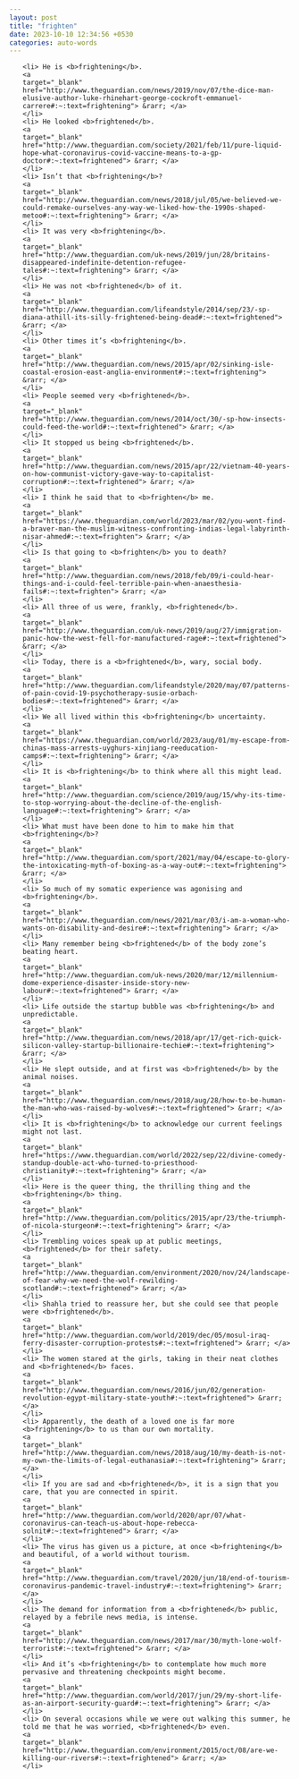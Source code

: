 ```yaml
---
layout: post
title: "frighten"
date: 2023-10-10 12:34:56 +0530
categories: auto-words
---
```

<ol>

    <li> He is <b>frightening</b>.
    <a 
    target="_blank" 
    href="http://www.theguardian.com/news/2019/nov/07/the-dice-man-elusive-author-luke-rhinehart-george-cockroft-emmanuel-carrere#:~:text=frightening"> &rarr; </a>
    </li>
    <li> He looked <b>frightened</b>.
    <a 
    target="_blank" 
    href="http://www.theguardian.com/society/2021/feb/11/pure-liquid-hope-what-coronavirus-covid-vaccine-means-to-a-gp-doctor#:~:text=frightened"> &rarr; </a>
    </li>
    <li> Isn’t that <b>frightening</b>?
    <a 
    target="_blank" 
    href="http://www.theguardian.com/news/2018/jul/05/we-believed-we-could-remake-ourselves-any-way-we-liked-how-the-1990s-shaped-metoo#:~:text=frightening"> &rarr; </a>
    </li>
    <li> It was very <b>frightening</b>.
    <a 
    target="_blank" 
    href="http://www.theguardian.com/uk-news/2019/jun/28/britains-disappeared-indefinite-detention-refugee-tales#:~:text=frightening"> &rarr; </a>
    </li>
    <li> He was not <b>frightened</b> of it.
    <a 
    target="_blank" 
    href="http://www.theguardian.com/lifeandstyle/2014/sep/23/-sp-diana-athill-its-silly-frightened-being-dead#:~:text=frightened"> &rarr; </a>
    </li>
    <li> Other times it’s <b>frightening</b>.
    <a 
    target="_blank" 
    href="http://www.theguardian.com/news/2015/apr/02/sinking-isle-coastal-erosion-east-anglia-environment#:~:text=frightening"> &rarr; </a>
    </li>
    <li> People seemed very <b>frightened</b>.
    <a 
    target="_blank" 
    href="http://www.theguardian.com/news/2014/oct/30/-sp-how-insects-could-feed-the-world#:~:text=frightened"> &rarr; </a>
    </li>
    <li> It stopped us being <b>frightened</b>.
    <a 
    target="_blank" 
    href="http://www.theguardian.com/news/2015/apr/22/vietnam-40-years-on-how-communist-victory-gave-way-to-capitalist-corruption#:~:text=frightened"> &rarr; </a>
    </li>
    <li> I think he said that to <b>frighten</b> me.
    <a 
    target="_blank" 
    href="https://www.theguardian.com/world/2023/mar/02/you-wont-find-a-braver-man-the-muslim-witness-confronting-indias-legal-labyrinth-nisar-ahmed#:~:text=frighten"> &rarr; </a>
    </li>
    <li> Is that going to <b>frighten</b> you to death?
    <a 
    target="_blank" 
    href="http://www.theguardian.com/news/2018/feb/09/i-could-hear-things-and-i-could-feel-terrible-pain-when-anaesthesia-fails#:~:text=frighten"> &rarr; </a>
    </li>
    <li> All three of us were, frankly, <b>frightened</b>.
    <a 
    target="_blank" 
    href="http://www.theguardian.com/uk-news/2019/aug/27/immigration-panic-how-the-west-fell-for-manufactured-rage#:~:text=frightened"> &rarr; </a>
    </li>
    <li> Today, there is a <b>frightened</b>, wary, social body.
    <a 
    target="_blank" 
    href="http://www.theguardian.com/lifeandstyle/2020/may/07/patterns-of-pain-covid-19-psychotherapy-susie-orbach-bodies#:~:text=frightened"> &rarr; </a>
    </li>
    <li> We all lived within this <b>frightening</b> uncertainty.
    <a 
    target="_blank" 
    href="https://www.theguardian.com/world/2023/aug/01/my-escape-from-chinas-mass-arrests-uyghurs-xinjiang-reeducation-camps#:~:text=frightening"> &rarr; </a>
    </li>
    <li> It is <b>frightening</b> to think where all this might lead.
    <a 
    target="_blank" 
    href="http://www.theguardian.com/science/2019/aug/15/why-its-time-to-stop-worrying-about-the-decline-of-the-english-language#:~:text=frightening"> &rarr; </a>
    </li>
    <li> What must have been done to him to make him that <b>frightening</b>?
    <a 
    target="_blank" 
    href="http://www.theguardian.com/sport/2021/may/04/escape-to-glory-the-intoxicating-myth-of-boxing-as-a-way-out#:~:text=frightening"> &rarr; </a>
    </li>
    <li> So much of my somatic experience was agonising and <b>frightening</b>.
    <a 
    target="_blank" 
    href="http://www.theguardian.com/news/2021/mar/03/i-am-a-woman-who-wants-on-disability-and-desire#:~:text=frightening"> &rarr; </a>
    </li>
    <li> Many remember being <b>frightened</b> of the body zone’s beating heart.
    <a 
    target="_blank" 
    href="http://www.theguardian.com/uk-news/2020/mar/12/millennium-dome-experience-disaster-inside-story-new-labour#:~:text=frightened"> &rarr; </a>
    </li>
    <li> Life outside the startup bubble was <b>frightening</b> and unpredictable.
    <a 
    target="_blank" 
    href="http://www.theguardian.com/news/2018/apr/17/get-rich-quick-silicon-valley-startup-billionaire-techie#:~:text=frightening"> &rarr; </a>
    </li>
    <li> He slept outside, and at first was <b>frightened</b> by the animal noises.
    <a 
    target="_blank" 
    href="http://www.theguardian.com/news/2018/aug/28/how-to-be-human-the-man-who-was-raised-by-wolves#:~:text=frightened"> &rarr; </a>
    </li>
    <li> It is <b>frightening</b> to acknowledge our current feelings might not last.
    <a 
    target="_blank" 
    href="https://www.theguardian.com/world/2022/sep/22/divine-comedy-standup-double-act-who-turned-to-priesthood-christianity#:~:text=frightening"> &rarr; </a>
    </li>
    <li> Here is the queer thing, the thrilling thing and the <b>frightening</b> thing.
    <a 
    target="_blank" 
    href="http://www.theguardian.com/politics/2015/apr/23/the-triumph-of-nicola-sturgeon#:~:text=frightening"> &rarr; </a>
    </li>
    <li> Trembling voices speak up at public meetings, <b>frightened</b> for their safety.
    <a 
    target="_blank" 
    href="http://www.theguardian.com/environment/2020/nov/24/landscape-of-fear-why-we-need-the-wolf-rewilding-scotland#:~:text=frightened"> &rarr; </a>
    </li>
    <li> Shahla tried to reassure her, but she could see that people were <b>frightened</b>.
    <a 
    target="_blank" 
    href="http://www.theguardian.com/world/2019/dec/05/mosul-iraq-ferry-disaster-corruption-protests#:~:text=frightened"> &rarr; </a>
    </li>
    <li> The women stared at the girls, taking in their neat clothes and <b>frightened</b> faces.
    <a 
    target="_blank" 
    href="http://www.theguardian.com/news/2016/jun/02/generation-revolution-egypt-military-state-youth#:~:text=frightened"> &rarr; </a>
    </li>
    <li> Apparently, the death of a loved one is far more <b>frightening</b> to us than our own mortality.
    <a 
    target="_blank" 
    href="http://www.theguardian.com/news/2018/aug/10/my-death-is-not-my-own-the-limits-of-legal-euthanasia#:~:text=frightening"> &rarr; </a>
    </li>
    <li> If you are sad and <b>frightened</b>, it is a sign that you care, that you are connected in spirit.
    <a 
    target="_blank" 
    href="http://www.theguardian.com/world/2020/apr/07/what-coronavirus-can-teach-us-about-hope-rebecca-solnit#:~:text=frightened"> &rarr; </a>
    </li>
    <li> The virus has given us a picture, at once <b>frightening</b> and beautiful, of a world without tourism.
    <a 
    target="_blank" 
    href="http://www.theguardian.com/travel/2020/jun/18/end-of-tourism-coronavirus-pandemic-travel-industry#:~:text=frightening"> &rarr; </a>
    </li>
    <li> The demand for information from a <b>frightened</b> public, relayed by a febrile news media, is intense.
    <a 
    target="_blank" 
    href="http://www.theguardian.com/news/2017/mar/30/myth-lone-wolf-terrorist#:~:text=frightened"> &rarr; </a>
    </li>
    <li> And it’s <b>frightening</b> to contemplate how much more pervasive and threatening checkpoints might become.
    <a 
    target="_blank" 
    href="http://www.theguardian.com/world/2017/jun/29/my-short-life-as-an-airport-security-guard#:~:text=frightening"> &rarr; </a>
    </li>
    <li> On several occasions while we were out walking this summer, he told me that he was worried, <b>frightened</b> even.
    <a 
    target="_blank" 
    href="http://www.theguardian.com/environment/2015/oct/08/are-we-killing-our-rivers#:~:text=frightened"> &rarr; </a>
    </li>